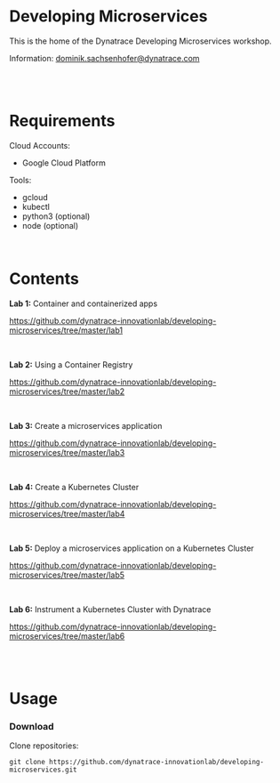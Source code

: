 # Developing Microservices

This is the home of the Dynatrace Developing Microservices workshop.

Information: dominik.sachsenhofer@dynatrace.com

<br>
<br>

# Requirements

Cloud Accounts:
- Google Cloud Platform

Tools:
- gcloud
- kubectl 
- python3 (optional)
- node (optional)

<br>

# Contents

__Lab 1:__ Container and containerized apps

https://github.com/dynatrace-innovationlab/developing-microservices/tree/master/lab1

<br>

__Lab 2:__ Using a Container Registry

https://github.com/dynatrace-innovationlab/developing-microservices/tree/master/lab2

<br>

__Lab 3:__ Create a microservices application

https://github.com/dynatrace-innovationlab/developing-microservices/tree/master/lab3

<br>

__Lab 4:__ Create a Kubernetes Cluster

https://github.com/dynatrace-innovationlab/developing-microservices/tree/master/lab4

<br>

__Lab 5:__ Deploy a microservices application on a Kubernetes Cluster

https://github.com/dynatrace-innovationlab/developing-microservices/tree/master/lab5

<br>

__Lab 6:__ Instrument a Kubernetes Cluster with Dynatrace

https://github.com/dynatrace-innovationlab/developing-microservices/tree/master/lab6

<br>
<br>

# Usage

### Download

Clone repositories:

```
git clone https://github.com/dynatrace-innovationlab/developing-microservices.git
```

